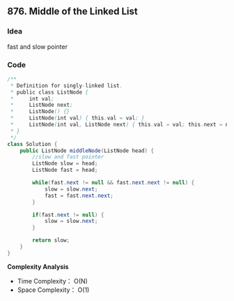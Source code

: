 ## 876. Middle of the Linked List

### Idea
fast and slow pointer



### Code


```java
/**
 * Definition for singly-linked list.
 * public class ListNode {
 *     int val;
 *     ListNode next;
 *     ListNode() {}
 *     ListNode(int val) { this.val = val; }
 *     ListNode(int val, ListNode next) { this.val = val; this.next = next; }
 * }
 */
class Solution {
    public ListNode middleNode(ListNode head) {
        //slow and fast pointer
        ListNode slow = head;
        ListNode fast = head;

        while(fast.next != null && fast.next.next != null) {
            slow = slow.next;
            fast = fast.next.next;
        }

        if(fast.next != null) {
            slow = slow.next;
        }

        return slow;
    }
}


```

**Complexity Analysis**
- Time Complexity： O(N)   
- Space Complexity： O(1) 
